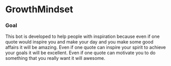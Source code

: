 # GrowthMindset

### Goal

This bot is developed to help people with inspiration because even if one quote would inspire you and make your day
and you make some good affairs
it will be amazing. Even if one quote can inspire your spirit to
achieve your goals it will be excellent. Even if one quote can motivate you to do something
that you really want it will awesome.
